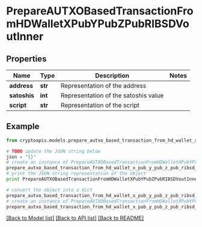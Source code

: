 # PrepareAUTXOBasedTransactionFromHDWalletXPubYPubZPubRIBSDVoutInner


## Properties
Name | Type | Description | Notes
------------ | ------------- | ------------- | -------------
**address** | **str** | Representation of the address | 
**satoshis** | **int** | Representation of the satoshis value | 
**script** | **str** | Representation of the script | 

## Example

```python
from cryptoapis.models.prepare_autxo_based_transaction_from_hd_wallet_x_pub_y_pub_z_pub_ribsd_vout_inner import PrepareAUTXOBasedTransactionFromHDWalletXPubYPubZPubRIBSDVoutInner

# TODO update the JSON string below
json = "{}"
# create an instance of PrepareAUTXOBasedTransactionFromHDWalletXPubYPubZPubRIBSDVoutInner from a JSON string
prepare_autxo_based_transaction_from_hd_wallet_x_pub_y_pub_z_pub_ribsd_vout_inner_instance = PrepareAUTXOBasedTransactionFromHDWalletXPubYPubZPubRIBSDVoutInner.from_json(json)
# print the JSON string representation of the object
print PrepareAUTXOBasedTransactionFromHDWalletXPubYPubZPubRIBSDVoutInner.to_json()

# convert the object into a dict
prepare_autxo_based_transaction_from_hd_wallet_x_pub_y_pub_z_pub_ribsd_vout_inner_dict = prepare_autxo_based_transaction_from_hd_wallet_x_pub_y_pub_z_pub_ribsd_vout_inner_instance.to_dict()
# create an instance of PrepareAUTXOBasedTransactionFromHDWalletXPubYPubZPubRIBSDVoutInner from a dict
prepare_autxo_based_transaction_from_hd_wallet_x_pub_y_pub_z_pub_ribsd_vout_inner_form_dict = prepare_autxo_based_transaction_from_hd_wallet_x_pub_y_pub_z_pub_ribsd_vout_inner.from_dict(prepare_autxo_based_transaction_from_hd_wallet_x_pub_y_pub_z_pub_ribsd_vout_inner_dict)
```
[[Back to Model list]](../README.md#documentation-for-models) [[Back to API list]](../README.md#documentation-for-api-endpoints) [[Back to README]](../README.md)



